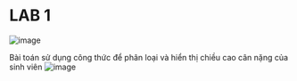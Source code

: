 # LAB 1
![image](https://github.com/user-attachments/assets/6dae17e2-6df0-4cb8-b94f-0e39cf405d9c)

Bài toán sử dụng công thức để phân loại và hiển thị chiều cao cân nặng của sinh viên
![image](https://github.com/user-attachments/assets/38b4976c-60ff-4d7e-a20c-e068ec7a4931)

